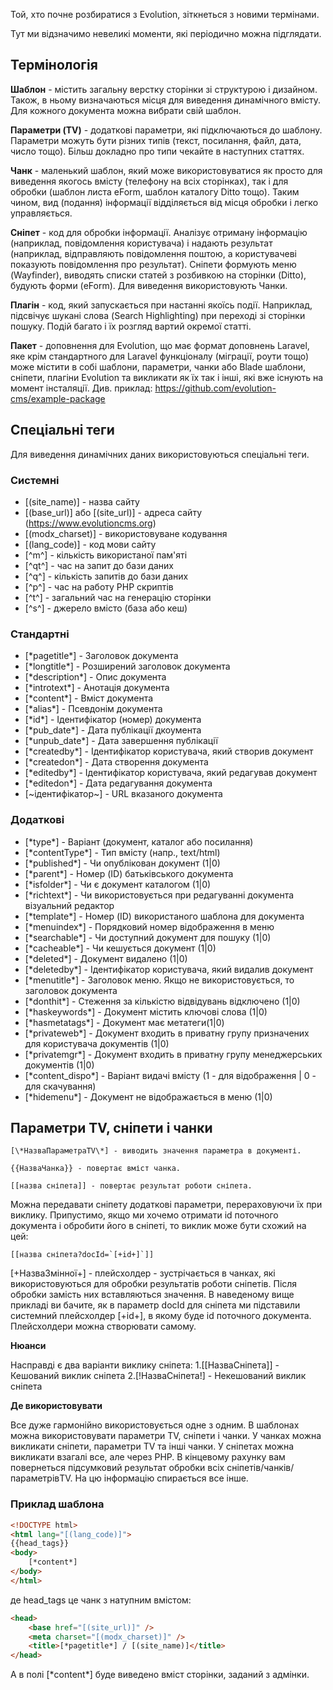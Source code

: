 Той, хто почне розбиратися з Evolution, зіткнеться з новими термінами.

Тут ми відзначимо невеликі моменти, які періодично можна підглядати.

## Термінологія ##

**Шаблон** - містить загальну верстку сторінки зі структурою і дизайном. Також, в ньому визначаються місця для виведення динамічного вмісту. Для кожного документа можна вибрати свій шаблон.

**Параметри (TV)** - додаткові параметри, які підключаються до шаблону. Параметри можуть бути різних типів (текст, посилання, файл, дата, число тощо). Більш докладно про типи чекайте в наступних статтях.

**Чанк** - маленький шаблон, який може використовуватися як просто для виведення якогось вмісту (телефону на всіх сторінках), так і для обробки (шаблон листа eForm, шаблон каталогу Ditto тощо). Таким чином, вид (подання) інформації відділяється від місця обробки і легко управляється.

**Сніпет** - код для обробки інформації. Аналізує отриману інформацію (наприклад, повідомлення користувача) і надають результат (наприклад, відправляють повідомлення поштою, а користувачеві показують повідомлення про результат). Сніпети формують меню (Wayfinder), виводять списки статей з розбивкою на сторінки (Ditto), будують форми (eForm). Для виведення використовують Чанки.

**Плагін** - код, який запускається при настанні якоїсь події. Наприклад, підсвічує шукані слова (Search Highlighting) при переході зі сторінки пошуку. Подій багато і їх розгляд вартий окремої статті.

**Пакет** - доповнення для Evolution, що має формат доповнень Laravel, яке крім стандартного для Laravel функціоналу (міграції, роути тощо) може містити в собі шаблони, параметри, чанки або Blade шаблони, сніпети, плагіни Evolution та викликати як їх так і інші, які вже існують на момент інсталяції. Див. приклад: https://github.com/evolution-cms/example-package

## Спеціальні теги ##

Для виведення динамічних даних використовуються спеціальні теги.

### Системні ###

- [(site_name)] - назва сайту
- [(base_url)] або [(site_url)] - адреса сайту (https://www.evolutioncms.org)
- [(modx_charset)] - використовуване кодування
- [(lang_code)] - код мови сайту
- [^m^] - кількість використаної пам'яті
- [^qt^] - час на запит до бази даних
- [^q^] - кількість запитів до бази даних
- [^p^] - час на работу PHP скриптів
- [^t^] - загальний час на генерацію сторінки
- [^s^] - джерело вмісто (база або кеш) 

### Стандартні ###

- [\*pagetitle\*] - Заголовок документа
- [\*longtitle\*] - Розширений заголовок документа
- [\*description\*] - Опис документа
- [\*introtext\*] - Анотація документа
- [\*content\*] - Вміст документа
- [\*alias\*] - Псевдонім документа
- [\*id\*] - Ідентифікатор (номер) документа
- [\*pub_date\*] - Дата публікації дкоумента
- [\*unpub_date\*] - Дата завершення публікації
- [\*createdby\*] - Ідентифікатор користувача, який створив документ
- [\*createdon\*] - Дата створення документа
- [\*editedby\*] - Ідентифікатор користувача, який редагував документ
- [\*editedon\*] - Дата редагування документа
- [~ідентифікатор~] - URL вказаного документа

### Додаткові ###

- [\*type\*] - Варіант (документ, каталог або посилання)
- [\*contentType\*] - Тип вмісту (напр., text/html)
- [\*published\*] - Чи опублікован документ (1|0)
- [\*parent\*] - Номер (ID) батьківського документа
- [\*isfolder\*] - Чи є документ каталогом (1|0)
- [\*richtext\*] - Чи використовується при редагуванні документа візуальний редактор
- [\*template\*] - Номер (ID) використаного шаблона для документа
- [\*menuindex\*] - Порядковий номер відображення в меню
- [\*searchable\*] - Чи доступний документ для пошуку (1|0)
- [\*cacheable\*] - Чи кешується документ (1|0)
- [\*deleted\*] - Документ видалено (1|0)
- [\*deletedby\*] - Ідентифікатор користувача, який видалив документ
- [\*menutitle\*] - Заголовок меню. Якщо не використовується, то заголовок документа
- [\*donthit\*] - Стеження за кількістю відвідувань відключено (1|0)
- [\*haskeywords\*] - Документ містить ключові слова (1|0)
- [\*hasmetatags\*] - Документ має метатеги(1|0)
- [\*privateweb\*] - Документ входить в приватну групу призначених для користувача документів (1|0)
- [\*privatemgr\*] - Документ входить в приватну групу менеджерських документів (1|0)
- [\*content_dispo\*] - Варіант видачі вмісту (1 - для відображення | 0 - для скачування)
- [\*hidemenu\*] - Документ не відображається в меню (1|0)

## Параметри TV, сніпети і чанки ##
```
[\*НазваПараметраTV\*] - виводить значення параметра в документі.
```
```
{{НазваЧанка}} - повертає вміст чанка.
```
```
[[назва сніпета]] - повертає результат роботи сніпета. 
```
Можна передавати сніпету додаткові параметри, перераховуючи їх при виклику. Припустимо, якщо ми хочемо отримати id поточного документа і обробити його в сніпеті, то виклик може бути схожий на цей:
```
[[назва сніпета?docId=`[+id+]`]]
```
[+НазваЗмінної+] - плейсхолдер - зустрічається в чанках, які використовуються для обробки результатів роботи сніпетів. Після обробки замість них вставляються значення. В наведеному вище прикладі ви бачите, як в параметр docId для сніпета ми підставили системний плейсхолдер [+id+], в якому буде id поточного документа. Плейсхолдери можна створювати самому.

**Нюанси**

Насправді є два варіанти виклику сніпета:
1.[[НазваСніпета]] - Кешований виклик сніпета
2.[!НазваСніпета!] - Некешований виклик сніпета

**Де використовувати**

Все дуже гармонійно використовується одне з одним.
В шаблонах можна використовувати параметри TV, сніпети і чанки.
У чанках можна викликати сніпети, параметри TV та інші чанки.
У сніпетах можна викликати взагалі все, але через PHP.
В кінцевому рахунку вам повернеться підсумковий результат обробки всіх сніпетів/чанків/параметрівTV.
На цю інформацію спирається все інше.


### Приклад шаблона ###
```html
<!DOCTYPE html>
<html lang="[(lang_code)]">
{{head_tags}}
<body>
	[*content*]
</body>
</html>
```
де head_tags це чанк з натупним вмістом:

```html
<head>	
	<base href="[(site_url)]" />
	<meta charset="[(modx_charset)]" />
	<title>[*pagetitle*] / [(site_name)]</title>
</head>
```
А в полі [\*content\*] буде виведено вміст сторінки, заданий з адмінки.

